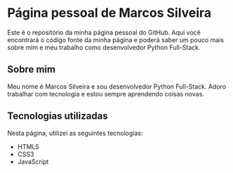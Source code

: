 

# Página pessoal de Marcos Silveira

Este é o repositório da minha página pessoal do GitHub. Aqui você encontrará o código fonte da minha página e poderá saber um pouco mais sobre mim e meu trabalho como desenvolvedor Python Full-Stack.

## Sobre mim

Meu nome é Marcos Silveira e sou desenvolvedor Python Full-Stack. Adoro trabalhar com tecnologia e estou sempre aprendendo coisas novas.

## Tecnologias utilizadas

Nesta página, utilizei as seguintes tecnologias:

- HTML5
- CSS3
- JavaScript
